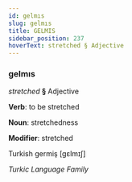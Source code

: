 ```yaml
---
id: gelmıs
slug: gelmıs
title: GELMIS
sidebar_position: 237
hoverText: stretched § Adjective
---
```


### gelmıs

*stretched* **§** Adjective

**Verb**: to be stretched

**Noun**: stretchedness

**Modifier**: stretched

Turkish germiş [gɛlmɪʃ]

*Turkic Language Family*